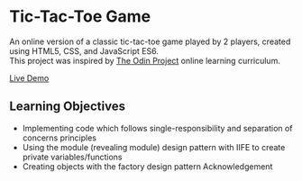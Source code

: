 # Tic-Tac-Toe Game

An online version of a classic tic-tac-toe game played by 2 players, created using HTML5, CSS, and JavaScript ES6.  
This project was inspired by [The Odin Project](https://www.theodinproject.com/) online learning curriculum.

[Live Demo](https://morganbonhomme.github.io/TicTacToe/)


## Learning Objectives
* Implementing code which follows single-responsibility and separation of concerns principles
* Using the module (revealing module) design pattern with IIFE to create private variables/functions
* Creating objects with the factory design pattern
Acknowledgement
